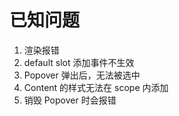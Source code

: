 # 已知问题

1. 渲染报错
2. default slot 添加事件不生效
3. Popover 弹出后，无法被选中
4. Content 的样式无法在 scope 内添加
5. 销毁 Popover 时会报错
